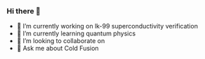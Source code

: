 ### Hi there 👋


- 🔭 I’m currently working on lk-99 superconductivity verification
- 🌱 I’m currently learning quantum physics
- 👯 I’m looking to collaborate on 
- 💬 Ask me about Cold Fusion
